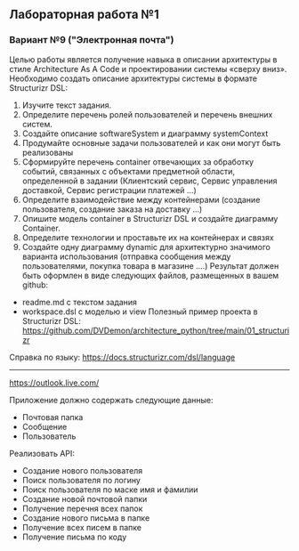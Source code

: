 ## Лабораторная работа №1
### Вариант №9 ("Электронная почта")

Целью работы является получение навыка в описании архитектуры в стиле Architecture As A Code и проектировании системы «сверху вниз».
Необходимо создать описание архитектуры системы в формате Structurizr DSL:
1. Изучите текст задания.
2. Определите перечень ролей пользователей и перечень внешних систем.
3. Создайте описание softwareSystem и диаграмму systemContext
4. Продумайте основные задачи пользователей и как они могут быть реализованы
5. Сформируйте перечень container отвечающих за обработку событий, связанных с объектами
предметной области, определенной в задании (Клиентский сервис, Сервис управления
доставкой, Сервис регистрации платежей …)
6. Определите взаимодействие между контейнерами (создание пользователя, создание заказа на
доставку …)
7. Опишите модель container в Structurizr DSL и создайте диаграмму Container.
8. Определите технологии и проставьте их на контейнерах и связях
9. Создайте одну диаграмму dynamic для архитектурно значимого варианта использования
(отправка сообщения между пользователями, покупка товара в магазине ….)
Результат должен быть оформлен в виде следующих файлов, размещенных в вашем github:
- readme.md с текстом задания
- workspace.dsl с моделью и view
Полезный пример проекта в Structurizr DSL:
https://github.com/DVDemon/architecture_python/tree/main/01_structurizr

Справка по языку: https://docs.structurizr.com/dsl/language

---

https://outlook.live.com/  

Приложение должно содержать следующие данные:
- Почтовая папка
- Сообщение
- Пользователь

Реализовать API:
- Создание нового пользователя
- Поиск пользователя по логину
- Поиск пользователя по маске имя и фамилии
- Создание новой почтовой папки
- Получение перечня всех папок
- Создание нового письма в папке
- Получение всех писем в папке
- Получение письма по коду 